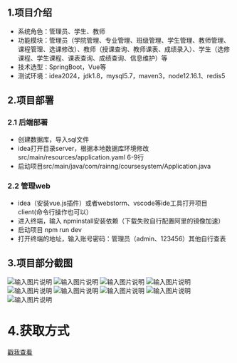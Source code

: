 ## 1.项目介绍
- 系统角色：管理员、学生、教师
- 功能模块：管理员（学院管理、专业管理、班级管理、学生管理、教师管理、课程管理、选课修改）、教师（授课查询、教师课表、成绩录入）、学生（选修课程、学生课程、课表查询、成绩查询、信息维护）等
- 技术选型：SpringBoot，Vue等
- 测试环境：idea2024，jdk1.8，mysql5.7，maven3，node12.16.1、redis5
## 2.项目部署
### 2.1 后端部署
- 创建数据库，导入sql文件
- idea打开目录server，根据本地数据库环境修改src/main/resources/application.yaml  6-9行
- 启动项目src/main/java/com/rainng/coursesystem/Application.java
### 2.2 管理web
- idea（安装vue.js插件）或者webstorm、vscode等ide工具打开项目client(命令行操作也可以）
- 进入终端，输入 npminstall安装依赖（下载失败自行配置阿里的镜像加速）
- 启动项目 npm run dev
- 打开终端的地址，输入账号密码：管理员（admin、123456）其他自行查表
## 3.项目部分截图
![输入图片说明](1.png)
![输入图片说明](2.png)
![输入图片说明](3.png)
![输入图片说明](4.png)
![输入图片说明](5.png)
![输入图片说明](6.png)
![输入图片说明](7.png)
![输入图片说明](8.png)
![输入图片说明](9.png)
# 4.获取方式
[戳我查看](https://gitee.com/aven999/mall)
